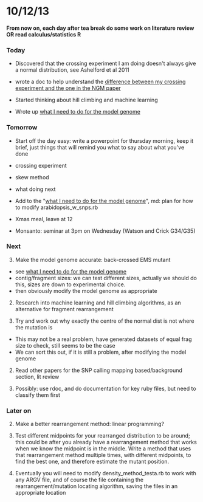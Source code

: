 10/12/13
========================================================

**From now on, each day after tea break do some work on literature review OR read calculus/statistics R**

### Today

- Discovered that the crossing experiment I am doing doesn't always give a normal distribution, see Ashelford et al 2011

- wrote a doc to help understand the [difference between my crossing experiment and the one in the NGM paper](https://github.com/edwardchalstrey1/tsl_lab-book/blob/master/project_reminders.md)

- Started thinking about hill climbing and machine learning

- Wrote up [what I need to do for the model genome](https://github.com/edwardchalstrey1/fragmented_genome_with_snps/blob/master/writeup/ideas.md)

### Tomorrow

- Start off the day easy: write a powerpoint for thursday morning, keep it brief, just things that will remind you what to say about what you've done
 - crossing experiment
 - skew method
 - what doing next
 
- Add to the "[what I need to do for the model genome](https://github.com/edwardchalstrey1/fragmented_genome_with_snps/blob/master/writeup/ideas.md)", md: plan for how to modify arabidopsis_w_snps.rb

- Xmas meal, leave at 12

- Monsanto: seminar at 3pm on Wednesday (Watson and Crick G34/G35)

### Next

3. Make the model genome accurate: back-crossed EMS mutant
 - see [what I need to do for the model genome](https://github.com/edwardchalstrey1/fragmented_genome_with_snps/blob/master/writeup/ideas.md)
 - contig/fragment sizes: we can test different sizes, actually we should do this, sizes are down to experimental choice.
 - then obviously modify the model genome as appropriate

2. Research into machine learning and hill climbing algorithms, as an alternative for fragment rearrangement

1. Try and work out why exactly the centre of the normal dist is not where the mutation is
 - This may not be a real problem, have generated datasets of equal frag size to check, still seems to be the case
 - We can sort this out, if it is still a problem, after modifying the model genome

2. Read other papers for the SNP calling mapping based/background section, lit review

3. Possibly: use rdoc, and do documentation for key ruby files, but need to classify them first

### Later on

2. Make a better rearrangement method: linear programming?

3. Test different midpoints for your rearranged distribution to be around; this could be after you already have a rearrangement method that works when we know the midpoint is in the middle. Write a method that uses that rearrangement method multiple times, with different midpoints, to find the best one, and therefore estimate the mutant position.

4. Eventually you will need to modify density_method_testa.rb to work with any ARGV file, and of course the file containing the rearrangement/mutation locating algorithm, saving the files in an appropriate location

